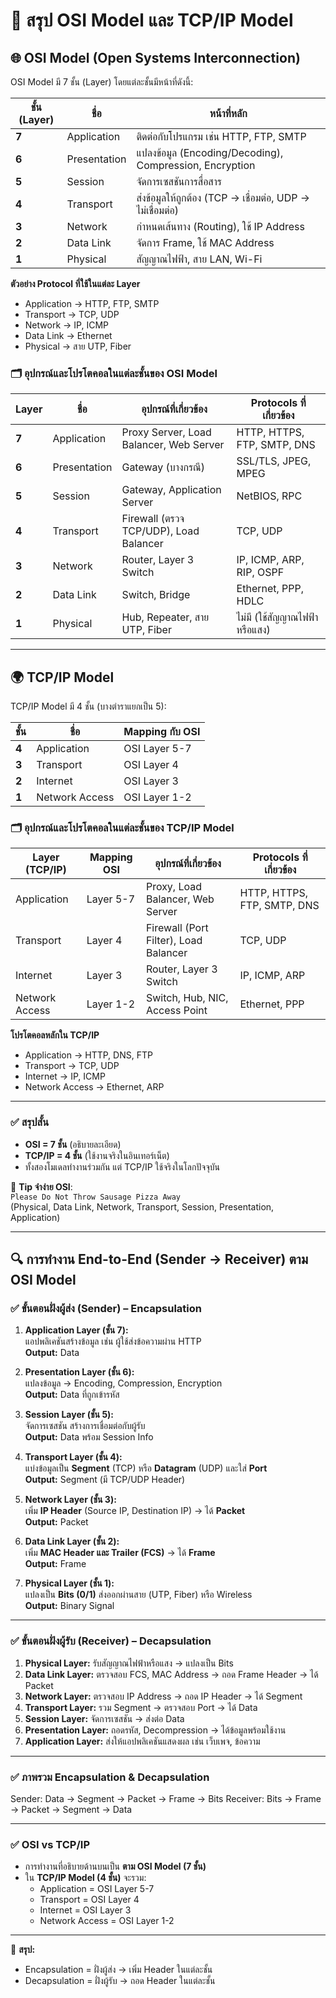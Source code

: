 # 📡 สรุป OSI Model และ TCP/IP Model

## 🌐 OSI Model (Open Systems Interconnection)
OSI Model มี 7 ชั้น (Layer) โดยแต่ละชั้นมีหน้าที่ดังนี้:

| ชั้น (Layer) | ชื่อ | หน้าที่หลัก |
|-------------|------|-------------|
| **7** | Application | ติดต่อกับโปรแกรม เช่น HTTP, FTP, SMTP |
| **6** | Presentation | แปลงข้อมูล (Encoding/Decoding), Compression, Encryption |
| **5** | Session | จัดการเซสชันการสื่อสาร |
| **4** | Transport | ส่งข้อมูลให้ถูกต้อง (TCP → เชื่อมต่อ, UDP → ไม่เชื่อมต่อ) |
| **3** | Network | กำหนดเส้นทาง (Routing), ใช้ IP Address |
| **2** | Data Link | จัดการ Frame, ใช้ MAC Address |
| **1** | Physical | สัญญาณไฟฟ้า, สาย LAN, Wi-Fi |

**ตัวอย่าง Protocol ที่ใช้ในแต่ละ Layer**
- Application → HTTP, FTP, SMTP
- Transport → TCP, UDP
- Network → IP, ICMP
- Data Link → Ethernet
- Physical → สาย UTP, Fiber

### 🗂 อุปกรณ์และโปรโตคอลในแต่ละชั้นของ OSI Model
| Layer | ชื่อ | อุปกรณ์ที่เกี่ยวข้อง | Protocols ที่เกี่ยวข้อง |
|-------|------|-----------------------|---------------------------|
| **7** | Application | Proxy Server, Load Balancer, Web Server | HTTP, HTTPS, FTP, SMTP, DNS |
| **6** | Presentation | Gateway (บางกรณี) | SSL/TLS, JPEG, MPEG |
| **5** | Session | Gateway, Application Server | NetBIOS, RPC |
| **4** | Transport | Firewall (ตรวจ TCP/UDP), Load Balancer | TCP, UDP |
| **3** | Network | Router, Layer 3 Switch | IP, ICMP, ARP, RIP, OSPF |
| **2** | Data Link | Switch, Bridge | Ethernet, PPP, HDLC |
| **1** | Physical | Hub, Repeater, สาย UTP, Fiber | ไม่มี (ใช้สัญญาณไฟฟ้าหรือแสง) |

---

## 🌍 TCP/IP Model
TCP/IP Model มี 4 ชั้น (บางตำราแยกเป็น 5):

| ชั้น | ชื่อ | Mapping กับ OSI |
|------|------|-----------------|
| **4** | Application | OSI Layer 5-7 |
| **3** | Transport | OSI Layer 4 |
| **2** | Internet | OSI Layer 3 |
| **1** | Network Access | OSI Layer 1-2 |

### 🗂 อุปกรณ์และโปรโตคอลในแต่ละชั้นของ TCP/IP Model
| Layer (TCP/IP)   | Mapping OSI       | อุปกรณ์ที่เกี่ยวข้อง | Protocols ที่เกี่ยวข้อง |
|-------------------|--------------------|------------------------|---------------------------|
| Application       | Layer 5-7         | Proxy, Load Balancer, Web Server | HTTP, HTTPS, FTP, SMTP, DNS |
| Transport         | Layer 4           | Firewall (Port Filter), Load Balancer | TCP, UDP |
| Internet          | Layer 3           | Router, Layer 3 Switch | IP, ICMP, ARP |
| Network Access    | Layer 1-2         | Switch, Hub, NIC, Access Point | Ethernet, PPP |

**โปรโตคอลหลักใน TCP/IP**
- Application → HTTP, DNS, FTP
- Transport → TCP, UDP
- Internet → IP, ICMP
- Network Access → Ethernet, ARP

---

### ✅ สรุปสั้น
- **OSI = 7 ชั้น** (อธิบายละเอียด)
- **TCP/IP = 4 ชั้น** (ใช้งานจริงในอินเทอร์เน็ต)
- ทั้งสองโมเดลทำงานร่วมกัน แต่ TCP/IP ใช้จริงในโลกปัจจุบัน

📌 **Tip จำง่าย OSI**:  
`Please Do Not Throw Sausage Pizza Away`  
(Physical, Data Link, Network, Transport, Session, Presentation, Application)

---

## 🔍 การทำงาน End-to-End (Sender → Receiver) ตาม OSI Model

### ✅ ขั้นตอนฝั่งผู้ส่ง (Sender) – Encapsulation
1. **Application Layer (ชั้น 7):**  
   แอปพลิเคชันสร้างข้อมูล เช่น ผู้ใช้ส่งข้อความผ่าน HTTP  
   **Output:** Data

2. **Presentation Layer (ชั้น 6):**  
   แปลงข้อมูล → Encoding, Compression, Encryption  
   **Output:** Data ที่ถูกเข้ารหัส

3. **Session Layer (ชั้น 5):**  
   จัดการเซสชัน สร้างการเชื่อมต่อกับผู้รับ  
   **Output:** Data พร้อม Session Info

4. **Transport Layer (ชั้น 4):**  
   แบ่งข้อมูลเป็น **Segment** (TCP) หรือ **Datagram** (UDP) และใส่ **Port**  
   **Output:** Segment (มี TCP/UDP Header)

5. **Network Layer (ชั้น 3):**  
   เพิ่ม **IP Header** (Source IP, Destination IP) → ได้ **Packet**  
   **Output:** Packet

6. **Data Link Layer (ชั้น 2):**  
   เพิ่ม **MAC Header และ Trailer (FCS)** → ได้ **Frame**  
   **Output:** Frame

7. **Physical Layer (ชั้น 1):**  
   แปลงเป็น **Bits (0/1)** ส่งออกผ่านสาย (UTP, Fiber) หรือ Wireless  
   **Output:** Binary Signal

---

### ✅ ขั้นตอนฝั่งผู้รับ (Receiver) – Decapsulation
1. **Physical Layer:** รับสัญญาณไฟฟ้าหรือแสง → แปลงเป็น Bits  
2. **Data Link Layer:** ตรวจสอบ FCS, MAC Address → ถอด Frame Header → ได้ Packet  
3. **Network Layer:** ตรวจสอบ IP Address → ถอด IP Header → ได้ Segment  
4. **Transport Layer:** รวม Segment → ตรวจสอบ Port → ได้ Data  
5. **Session Layer:** จัดการเซสชัน → ส่งต่อ Data  
6. **Presentation Layer:** ถอดรหัส, Decompression → ได้ข้อมูลพร้อมใช้งาน  
7. **Application Layer:** ส่งให้แอปพลิเคชันแสดงผล เช่น เว็บเพจ, ข้อความ  

---

### ✅ ภาพรวม Encapsulation & Decapsulation
Sender: Data → Segment → Packet → Frame → Bits
Receiver: Bits → Frame → Packet → Segment → Data

---

### ✅ OSI vs TCP/IP
- การทำงานที่อธิบายด้านบนเป็น **ตาม OSI Model (7 ชั้น)**  
- ใน **TCP/IP Model (4 ชั้น)** จะรวม:
  - Application = OSI Layer 5-7  
  - Transport = OSI Layer 4  
  - Internet = OSI Layer 3  
  - Network Access = OSI Layer 1-2  

---

📌 **สรุป:**  
- Encapsulation = ฝั่งผู้ส่ง → เพิ่ม Header ในแต่ละชั้น  
- Decapsulation = ฝั่งผู้รับ → ถอด Header ในแต่ละชั้น  

